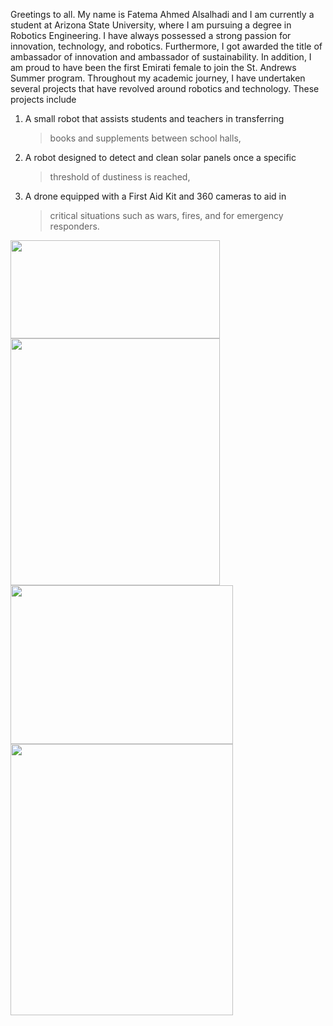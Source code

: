 Greetings to all. My name is Fatema Ahmed Alsalhadi and I am currently a
student at Arizona State University, where I am pursuing a degree in
Robotics Engineering. I have always possessed a strong passion for
innovation, technology, and robotics. Furthermore, I got awarded the
title of ambassador of innovation and ambassador of sustainability. In
addition, I am proud to have been the first Emirati female to join the
St. Andrews Summer program. Throughout my academic journey, I have
undertaken several projects that have revolved around robotics and
technology. These projects include

1.  A small robot that assists students and teachers in transferring
    > books and supplements between school halls,

2.  A robot designed to detect and clean solar panels once a specific
    > threshold of dustiness is reached,

3.  A drone equipped with a First Aid Kit and 360 cameras to aid in
    > critical situations such as wars, fires, and for emergency
    > responders.

<img src="media/image1.jpg" style="width:3.48958in;height:1.6362in" />

<img src="media/image2.jpg" style="width:3.48958in;height:4.11369in" />

<img src="media/image3.jpg" style="width:3.70833in;height:2.64583in" />

<img src="media/image4.jpg" style="width:3.70833in;height:4.52083in" />
